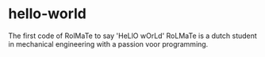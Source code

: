 # hello-world
The first code of RolMaTe to say 'HeLlO wOrLd'
RoLMaTe is a dutch student in mechanical engineering with a passion voor programming.
